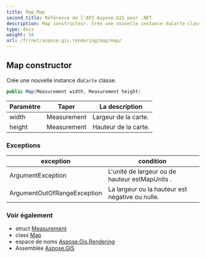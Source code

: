 ```yaml
---
title: Map.Map
second_title: Référence de l'API Aspose.GIS pour .NET
description: Map constructeur. Crée une nouvelle instance duCarte classe.
type: docs
weight: 10
url: /fr/net/aspose.gis.rendering/map/map/
---
```

## Map constructor

Crée une nouvelle instance du`Carte` classe.

```csharp
public Map(Measurement width, Measurement height)
```

| Paramètre | Taper | La description |
| --- | --- | --- |
| width | Measurement | Largeur de la carte. |
| height | Measurement | Hauteur de la carte. |

### Exceptions

| exception | condition |
| --- | --- |
| ArgumentException | L'unité de largeur ou de hauteur estMapUnits . |
| ArgumentOutOfRangeException | La largeur ou la hauteur est négative ou nulle. |

### Voir également

* struct [Measurement](../../measurement/)
* class [Map](../)
* espace de noms [Aspose.Gis.Rendering](../../map/)
* Assemblée [Aspose.GIS](../../../)


